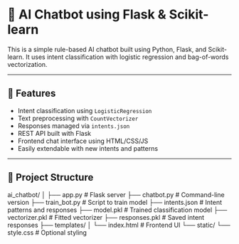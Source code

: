 # 🤖 AI Chatbot using Flask & Scikit-learn

This is a simple rule-based AI chatbot built using Python, Flask, and Scikit-learn. It uses intent classification with logistic regression and bag-of-words vectorization.

---

## 🚀 Features

- Intent classification using `LogisticRegression`
- Text preprocessing with `CountVectorizer`
- Responses managed via `intents.json`
- REST API built with Flask
- Frontend chat interface using HTML/CSS/JS
- Easily extendable with new intents and patterns

---

## 📁 Project Structure

ai_chatbot/
│
├── app.py # Flask server
├── chatbot.py # Command-line version
├── train_bot.py # Script to train model
├── intents.json # Intent patterns and responses
├── model.pkl # Trained classification model
├── vectorizer.pkl # Fitted vectorizer
├── responses.pkl # Saved intent responses
├── templates/
│ └── index.html # Frontend UI
└── static/
└── style.css # Optional styling
